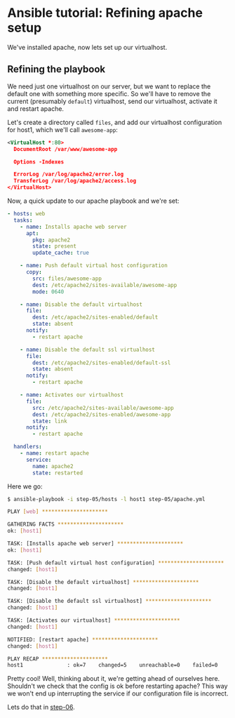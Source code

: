 # Ansible tutorial: Refining apache setup

We've installed apache, now lets set up our virtualhost.

## Refining the playbook

We need just one virtualhost on our server, but we want to replace the default
one with something more specific. So we'll have to remove the current
(presumably `default`) virtualhost, send our virtualhost, activate it and
restart apache.

Let's create a directory called `files`, and add our virtualhost configuration
for host1, which we'll call `awesome-app`:

```xml
<VirtualHost *:80>
  DocumentRoot /var/www/awesome-app

  Options -Indexes

  ErrorLog /var/log/apache2/error.log
  TransferLog /var/log/apache2/access.log
</VirtualHost>
```

Now, a quick update to our apache playbook and we're set:

```yaml
- hosts: web
  tasks:
    - name: Installs apache web server
      apt:
        pkg: apache2
        state: present
        update_cache: true

    - name: Push default virtual host configuration
      copy:
        src: files/awesome-app
        dest: /etc/apache2/sites-available/awesome-app
        mode: 0640

    - name: Disable the default virtualhost
      file:
        dest: /etc/apache2/sites-enabled/default
        state: absent
      notify:
        - restart apache

    - name: Disable the default ssl virtualhost
      file:
        dest: /etc/apache2/sites-enabled/default-ssl
        state: absent
      notify:
        - restart apache

    - name: Activates our virtualhost
      file:
        src: /etc/apache2/sites-available/awesome-app
        dest: /etc/apache2/sites-enabled/awesome-app
        state: link
      notify:
        - restart apache

  handlers:
    - name: restart apache
      service:
        name: apache2
        state: restarted
```

Here we go:

```bash
$ ansible-playbook -i step-05/hosts -l host1 step-05/apache.yml

PLAY [web] *********************

GATHERING FACTS *********************
ok: [host1]

TASK: [Installs apache web server] *********************
ok: [host1]

TASK: [Push default virtual host configuration] *********************
changed: [host1]

TASK: [Disable the default virtualhost] *********************
changed: [host1]

TASK: [Disable the default ssl virtualhost] *********************
changed: [host1]

TASK: [Activates our virtualhost] *********************
changed: [host1]

NOTIFIED: [restart apache] *********************
changed: [host1]

PLAY RECAP *********************
host1              : ok=7    changed=5    unreachable=0    failed=0
```

Pretty cool! Well, thinking about it, we're getting ahead of ourselves here.
Shouldn't we check that the config is ok before restarting apache? This way we
won't end up interrupting the service if our configuration file is incorrect.

Lets do that in
[step-06](./step-06).
